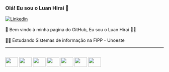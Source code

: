 ### Olá! Eu sou o Luan Hirai 👋

[![Linkedin](https://img.shields.io/badge/LinkedIn-0077B5?style=for-the-badge&logo=linkedin&logoColor=white)](https://www.linkedin.com/in/luan-hirai/)
<br/><br/>
🤙 Bem vindo à minha pagina do GitHub, Eu sou o Luan Hirai 🙆‍♂️ 
<br/><br/>
👨‍🎓 Estudando Sistemas de informação na FIPP - Unoeste
<br/>
<hr/>
<div style="display: inline_block"><br/>
<img width="40" height="30" src="https://cdn.jsdelivr.net/gh/devicons/devicon@latest/icons/html5/html5-original.svg" />
<img width="40" height="30" src="https://cdn.jsdelivr.net/gh/devicons/devicon@latest/icons/css3/css3-original.svg" />
<img width="40" height="30" src="https://cdn.jsdelivr.net/gh/devicons/devicon@latest/icons/git/git-original.svg" />
<img width="40" height="30" src="https://cdn.jsdelivr.net/gh/devicons/devicon@latest/icons/typescript/typescript-original.svg" />
<img width="40" height="30" src="https://cdn.jsdelivr.net/gh/devicons/devicon@latest/icons/react/react-original.svg" />
<img width="40" height="30" src="https://cdn.jsdelivr.net/gh/devicons/devicon@latest/icons/spring/spring-original.svg" />
<img width="40" height="30" src="https://cdn.jsdelivr.net/gh/devicons/devicon@latest/icons/docker/docker-plain.svg" />




</div>
